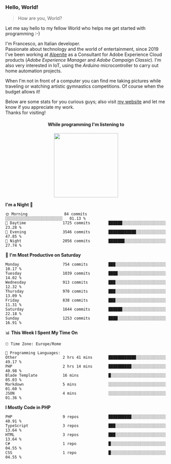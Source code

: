 ### Hello, World!

> How are you, World?

Let me say hello to my fellow World who helps me get started with programming :-)

I'm Francesco, an Italian developer.  
Passionate about technology and the world of entertainment, since 2019 I've been working at [Alpenite](https://www.alpenite.com) as a Consultant for Adobe Experience Cloud products (*Adobe Experience Manager* and *Adobe Campaign Classic*). I'm also very interested in IoT, using the *Arduino* microcontroller to carry out home automation projects.

When I'm not in front of a computer you can find me taking pictures while traveling or watching artistic gymnastics competitions. Of course when the budget allows it!

Below are some stats for you curious guys; also visit [my website](https://www.francescorega.eu) and let me know if you appreciate my work.  
Thanks for visiting!

<div align="center">
  <h4>While programming I'm listening to</h4>
  <a href="https://apps.francescorega.eu/now-playing/11147232609" target="_blank"><img src="https://apps.francescorega.eu/now-playing/11147232609" width="200"></a>
</div>

<!--START_SECTION:waka-->
**I'm a Night 🦉** 

```text
🌞 Morning                84 commits          ░░░░░░░░░░░░░░░░░░░░░░░░░   01.13 % 
🌆 Daytime                1725 commits        ██████░░░░░░░░░░░░░░░░░░░   23.28 % 
🌃 Evening                3546 commits        ████████████░░░░░░░░░░░░░   47.85 % 
🌙 Night                  2056 commits        ███████░░░░░░░░░░░░░░░░░░   27.74 % 
```
📅 **I'm Most Productive on Saturday** 

```text
Monday                   754 commits         ███░░░░░░░░░░░░░░░░░░░░░░   10.17 % 
Tuesday                  1039 commits        ████░░░░░░░░░░░░░░░░░░░░░   14.02 % 
Wednesday                913 commits         ███░░░░░░░░░░░░░░░░░░░░░░   12.32 % 
Thursday                 970 commits         ███░░░░░░░░░░░░░░░░░░░░░░   13.09 % 
Friday                   838 commits         ███░░░░░░░░░░░░░░░░░░░░░░   11.31 % 
Saturday                 1644 commits        ██████░░░░░░░░░░░░░░░░░░░   22.18 % 
Sunday                   1253 commits        ████░░░░░░░░░░░░░░░░░░░░░   16.91 % 
```


📊 **This Week I Spent My Time On** 

```text
🕑︎ Time Zone: Europe/Rome

💬 Programming Languages: 
Other                    2 hrs 41 mins       ████████████░░░░░░░░░░░░░   49.17 % 
PHP                      2 hrs 14 mins       ██████████░░░░░░░░░░░░░░░   40.98 % 
Blade Template           16 mins             █░░░░░░░░░░░░░░░░░░░░░░░░   05.03 % 
Markdown                 5 mins              ░░░░░░░░░░░░░░░░░░░░░░░░░   01.60 % 
JSON                     4 mins              ░░░░░░░░░░░░░░░░░░░░░░░░░   01.36 % 
```

**I Mostly Code in PHP** 

```text
PHP                      9 repos             ██████████░░░░░░░░░░░░░░░   40.91 % 
TypeScript               3 repos             ███░░░░░░░░░░░░░░░░░░░░░░   13.64 % 
HTML                     3 repos             ███░░░░░░░░░░░░░░░░░░░░░░   13.64 % 
C#                       1 repo              █░░░░░░░░░░░░░░░░░░░░░░░░   04.55 % 
CSS                      1 repo              █░░░░░░░░░░░░░░░░░░░░░░░░   04.55 % 
```




<!--END_SECTION:waka-->
